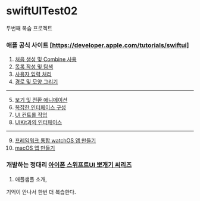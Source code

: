 # swiftUITest02
두번째 복습 프로젝트

### 애플 공식 사이트 [https://developer.apple.com/tutorials/swiftui]

1. [처음 생성 및 Combine 사용](https://developer.apple.com/tutorials/swiftui/creating-and-combining-views)
2. [목록 작성 및 탐색](https://developer.apple.com/tutorials/swiftui/building-lists-and-navigation) 
3. [사용자 입력 처리](https://developer.apple.com/tutorials/swiftui/handling-user-input)
4. [경로 및 모양 그리기](https://developer.apple.com/tutorials/swiftui/drawing-paths-and-shapes)
----
5. [보기 및 전환 애니메이션](https://developer.apple.com/tutorials/swiftui/animating-views-and-transitions)
6. [복잡한 인터페이스 구성](https://developer.apple.com/tutorials/swiftui/composing-complex-interfaces)
7. [UI 컨트롤 작업](https://developer.apple.com/tutorials/swiftui/working-with-ui-controls)
8. [UIKit과의 인터페이스](https://developer.apple.com/tutorials/swiftui/interfacing-with-uikit)
----
9. [프레임워크 통합 watchOS 앱 만들기](https://developer.apple.com/tutorials/swiftui/creating-a-watchos-app)
10. [macOS 앱 만들기](https://developer.apple.com/tutorials/swiftui/creating-a-macos-app)

### 개발하는 정대리 [아이폰 스위프트UI 뽀개기 씨리즈](https://www.youtube.com/watch?v=LiWtjXLlhYw&list=PLgOlaPUIbynqyJHiTEv7CFaXd8g5jtogT)

1. 애플샘플 소개, 

기억이 안나서 한번 더 복습한다.
